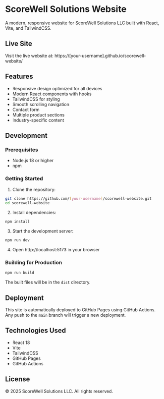 # ScoreWell Solutions Website

A modern, responsive website for ScoreWell Solutions LLC built with React, Vite, and TailwindCSS.

## Live Site

Visit the live website at: https://[your-username].github.io/scorewell-website/

## Features

- Responsive design optimized for all devices
- Modern React components with hooks
- TailwindCSS for styling
- Smooth scrolling navigation
- Contact form
- Multiple product sections
- Industry-specific content

## Development

### Prerequisites

- Node.js 18 or higher
- npm

### Getting Started

1. Clone the repository:
```bash
git clone https://github.com/[your-username]/scorewell-website.git
cd scorewell-website
```

2. Install dependencies:
```bash
npm install
```

3. Start the development server:
```bash
npm run dev
```

4. Open http://localhost:5173 in your browser

### Building for Production

```bash
npm run build
```

The built files will be in the `dist` directory.

## Deployment

This site is automatically deployed to GitHub Pages using GitHub Actions. Any push to the `main` branch will trigger a new deployment.

## Technologies Used

- React 18
- Vite
- TailwindCSS
- GitHub Pages
- GitHub Actions

## License

© 2025 ScoreWell Solutions LLC. All rights reserved.